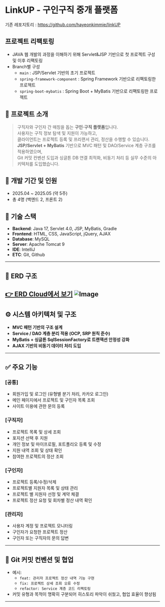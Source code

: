 
# LinkUP - 구인구직 중개 플랫폼
기존 레포지토리 : https://github.com/hayeonkimmie/linkUP

## 프로젝트 리팩토링
- JAVA 웹 개발의 과정을 이해하기 위해 Servlet&JSP 기반으로 첫 프로젝트 구성 및 이후 리팩토링
- Branch별 구성
  - `main` : JSP/Servlet 기반의 초기 프로젝트
  - `spring-framework-component` : Spring Framework 기반으로 리팩토링한 프로젝트
  - `spring-boot-mybatis` : Spring Boot + MyBatis 기반으로 리팩토링한 프로젝트
## 📌 프로젝트 소개

> 구직자와 구인자 간 매칭을 돕는 **구인·구직 플랫폼**입니다.  
> 사용자는 구직 정보 탐색 및 지원이 가능하고,  
> 클라이언트는 프로젝트 등록 및 프리랜서 관리, 정산을 수행할 수 있습니다.  
> **JSP/Servlet + MyBatis** 기반으로 MVC 패턴 및 DAO/Service 계층 구조를 적용하였으며,  
> Git 커밋 컨벤션 도입과 싱글톤 DB 연결 최적화, 비동기 처리 등 실무 수준의 아키텍처를 도입했습니다.

## 📅 개발 기간 및 인원

- 2025.04 ~ 2025.05 (약 5주)
- 총 4명 (백엔드 2, 프론트 2)

## 🧱 기술 스택

- **Backend**: Java 17, Servlet 4.0, JSP, MyBatis, Gradle
- **Frontend**: HTML, CSS, JavaScript, jQuery, AJAX
- **Database**: MySQL
- **Server**: Apache Tomcat 9
- **IDE**: IntelliJ
- **ETC**: Git, Github

---

## 🧰 ERD 구조

[👉 ERD Cloud에서 보기](https://www.erdcloud.com/d/5fFXeFAAnuEpSwjQd)
![Image](https://github.com/user-attachments/assets/80e93ead-34c5-4d34-8c7c-829c044a45b6)
---

## ⚙️ 시스템 아키텍처 및 구조

- **MVC 패턴 기반의 구조 설계**
- **Service / DAO 계층 분리 적용 (OCP, SRP 원칙 준수)**
- **MyBatis + 싱글톤 SqlSessionFactory로 트랜잭션 안정성 강화**
- **AJAX 기반의 비동기 데이터 처리 도입**

---

## ✅ 주요 기능

### [공통]
- 회원가입 및 로그인 (유형별 분기 처리, 카카오 로그인)
- 메인 페이지에서 프로젝트 및 구인자 목록 조회
- 사이트 이용에 관한 문의 등록

### [구직자]
- 프로젝트 목록 및 상세 조회
- 포지션 선택 후 지원
- 개인 정보 및 마이프로필, 포트폴리오 등록 및 수정
- 지원 내역 조회 및 상태 확인
- 참여한 프로젝트의 정산 조회

### [구인자]
- 프로젝트 등록/수정/삭제
- 프로젝트별 지원자 목록 및 상태 관리
- 프로젝트 별 지원자 선정 및 계약 체결
- 프로젝트 정산 요청 및 회차별 정산 내역 확인

### [관리자]
- 사용자 계정 및 프로젝트 모니터링
- 구인자가 요청한 프로젝트 정산
- 구인자 또는 구직자의 문의 답변

---

## 🧩 Git 커밋 컨벤션 및 협업
- 예시:
  - `feat: 관리자 프로젝트 정산 내역 기능 구현`
  - `fix: 프로젝트 상세 조회 오류 수정`
  - `refactor: Service 계층 코드 리팩토링`
- 커밋 유형과 목적이 명확히 구분되어 히스토리 파악이 쉬웠고, 협업 효율이 향상됨

---
